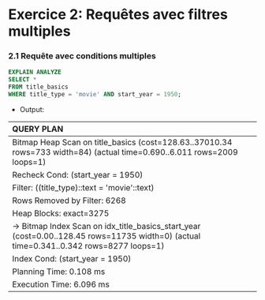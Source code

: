 # Exercice 2: Requêtes avec filtres multiples

### 2.1 Requête avec conditions multiples
```sql
EXPLAIN ANALYZE
SELECT *
FROM title_basics
WHERE title_type = 'movie' AND start_year = 1950;
```

* Output:

| QUERY PLAN |
| :--- |
| Bitmap Heap Scan on title\_basics  \(cost=128.63..37010.34 rows=733 width=84\) \(actual time=0.690..6.011 rows=2009 loops=1\) |
|   Recheck Cond: \(start\_year = 1950\) |
|   Filter: \(\(title\_type\)::text = 'movie'::text\) |
|   Rows Removed by Filter: 6268 |
|   Heap Blocks: exact=3275 |
|   -&gt;  Bitmap Index Scan on idx\_title\_basics\_start\_year  \(cost=0.00..128.45 rows=11735 width=0\) \(actual time=0.341..0.342 rows=8277 loops=1\) |
|         Index Cond: \(start\_year = 1950\) |
| Planning Time: 0.108 ms |
| Execution Time: 6.096 ms |
